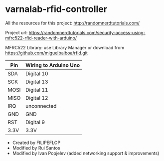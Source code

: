 # varnalab-rfid-controller

All the resources for this project: http://randomnerdtutorials.com/

Project url: https://randomnerdtutorials.com/security-access-using-mfrc522-rfid-reader-with-arduino/

MFRC522 Library: use Library Manager or download from https://github.com/miguelbalboa/rfid.git

Pin	| Wiring to Arduino Uno
--- | ---------------------
SDA | Digital 10
SCK | Digital 13
MOSI | Digital 11
MISO | Digital 12
IRQ | unconnected
GND | GND
RST | Digital 9
3.3V | 3.3V

- Created by FILIPEFLOP
- Modified by Rui Santos
- Modified by Ivan Popjelev (added networking support & improvements)
